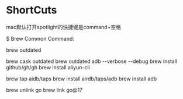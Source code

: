 # ShortCuts

mac默认打开spotlight的快捷键是command+空格



$ Brew Common Command:

brew outdated

brew cask outdated
brew outdated adb --verbose --debug
brew install github/gh/gh
brew install aliyun-cli

brew tap aidb/taps
brew install airdb/taps/adb
brew install adb


brew unlink go
brew link go@17

